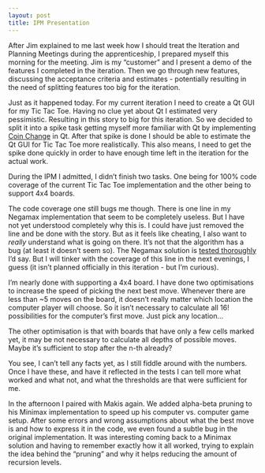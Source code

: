 ```yaml
---
layout: post
title: IPM Presentation
---
```


After Jim explained to me last week how I should treat the Iteration and Planning Meetings during the apprenticeship, I prepared myself this morning for the meeting. Jim is my &ldquo;customer&rdquo; and I present a demo of the features I completed in the iteration. Then we go through new features, discussing the acceptance criteria and estimates - potentially resulting in the need of splitting features too big for the iteration.

Just as it happened today. For my current iteration I need to create a Qt GUI for my Tic Tac Toe. Having no clue yet about Qt I estimated very pessimistic. Resulting in this story to big for this iteration. So we decided to split it into a spike task getting myself more familiar with Qt by implementing [Coin Change](http://craftsmanship.sv.cmu.edu/exercises/coin-change-kata) in Qt. After that spike is done I should be able to estimate the Qt GUI for Tic Tac Toe more realistically. This also means, I need to get the spike done quickly in order to have enough time left in the iteration for the actual work.

During the IPM I admitted, I didn’t finish two tasks. One being for 100% code coverage of the current Tic Tac Toe implementation and the other being to support 4x4 boards.

The code coverage one still bugs me though. There is one line in my Negamax implementation that seem to be completely useless. But I have not yet understood completely why this is. I could have just removed the line and be done with the story. But as it feels like cheating, I also want to _really_ understand what is going on there. It’s not that the algorithm has a bug (at least it doesn’t seem so). The Negamax solution is [tested thoroughly](https://github.com/christophgockel/tictactoe-ruby/blob/master/spec/computer_player_spec.rb) I’d say. But I will tinker with the coverage of this line in the next evenings, I guess (it isn’t planned officially in this iteration - but I’m curious).

I’m nearly done with supporting a 4x4 board. I have done two optimisations to increase the speed of picking the next best move. Whenever there are less than ~5 moves on the board, it doesn’t really matter which location the computer player will choose. So it isn’t necessary to calculate all 16! possibilities for the computer’s first move. Just pick any location…

The other optimisation is that with boards that have only a few cells marked yet, it may be not necessary to calculate all depths of possible moves. Maybe it’s sufficient to stop after the n-th already?

You see, I can’t tell any facts yet, as I still fiddle around with the numbers. Once I have these, and have it reflected in the tests I can tell more what worked and what not, and what the thresholds are that were sufficient for me.

In the afternoon I paired with Makis again. We added alpha-beta pruning to his Minimax implementation to speed up his computer vs. computer game setup. After some errors and wrong assumptions about what the best move is and how to express it in the code, we even found a subtle bug in the original implementation. It was interesting coming back to a Minimax solution and having to remember exactly how it all worked, trying to explain the idea behind the &ldquo;pruning&rdquo; and why it helps reducing the amount of recursion levels.
